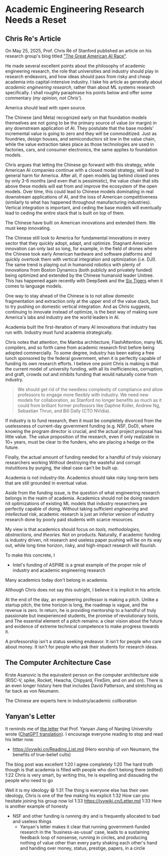 # Academic Engineering Research Needs a Reset

## Chris Re's Article

On May 25, 2025, Prof. Chris Ré of Stanford published an article on his research group's blog titled ["The Great American AI Race"](https://hazyresearch.stanford.edu/blog/2025-03-25-ai-usa).

He made several excellent points about the philosophy of academic engineering research, the role that universities and industry should play in research endeavors, and how ideas should pass from risky and cheap academia into capital-intensive industry.
I take his article as generally about _academic engineering research_, rather than about ML systems research specifically.
I shall roughly paraphrase his points below and offer some commentary (_my opinion, not Chris'_).

<aside>America should lead with open source.</aside>

The Chinese (and Meta) recognized early on that foundation models themselves are not going to be the primary source of value (or margin) in any downstream application of AI.
They postulate that the base models' incremental value is going to zero and they will be commoditized.
Just as foundries, design houses, and semiconductors sit low in the value chain, while the value extraction takes place as those technologies are used in factories, cars, and consumer electronics, the same applies to foundation models.

Chris argues that letting the Chinese go forward with this strategy, while American AI companies continue with a closed model strategy, will lead to general harm for America.
After all, if open models lag behind closed ones by only 3-6 months (and even that is pessimistic), the value chain that sits above these models will eat from and improve the ecosystem of the open models.
Over time, this could lead to Chinese models dominating in real downstream applications of AI, and the loss of American competitiveness (similarly to what has happened throughout manufacturing industries).
Vertical integration is important, and ceding the base models will eventually lead to ceding the entire stack that is built on top of them.

<aside>The Chinese have built on American innovations and extended them. We must keep innovating.</aside>

The Chinese still look to America for fundamental innovations in every sector that they quickly adopt, adapt, and optimize.
Stagnant American innovation can only last so long, for example, in the field of drones where the Chinese took early American hardware and software platforms and quickly overtook them with vertical integration and optimization (i.e. DJI).
The same trend is playing out in humanoid robotics with plenty of innovations from Boston Dynamics (both publicly and privately funded) being optimized and extended by the Chinese humanoid leader Unitree.
This has happened again recently with DeepSeek and the [Six Tigers](https://www.technologyreview.com/2025/02/04/1110942/four-chinese-ai-startups-deepseek/) when it comes to language models.

One way to stay ahead of the Chinese is to not allow domestic fragmentation and extraction only at the upper end of the value stack, but to try pushing on domestic vertical integration.
And as Chris suggests, continuing to innovate instead of optimize, is the best way of making sure America's labs and industry are the world leaders in AI.

<aside>Academia built the first-iteration of many AI innovations that industry has run with. Industry must fund academia strategically.</aside>

Chris notes that attention, the Mamba architecture, FlashAttention, many ML compilers, and so forth came from academic research first before being adopted commercially.
To some degree, industry has been eating a free lunch sponsored by the federal government, when it is perfectly capable of funding its own research efforts.
I believe one point Chris is making is that the current model of university funding, with all its inefficiencies, corruption, and graft, crowds out and inhibits funding that would naturally come from industry.

> We should get rid of the needless complexity of compliance and allow professors to engage more flexibly with industry. We need new models for collaboration, as Stanford no longer benefits as much as it could from brilliant former professors like Daphne Koller, Andrew Ng, Sebastian Thrun, and Bill Dally (CTO NVidia).

If industry is to fund research, then it must be completely divorced from the uselessness of current-day government funding (e.g. NSF, DoD), where knowing the program director is crucial, and the actual project proposal has little value.
The value proposition of the research, even if only realizable in 10+ years, must be clear to the funders, who are placing a hedge on the future.

Finally, the actual amount of funding needed for a handful of truly visionary researchers working
Without destroying the wasteful and corrupt instutitions by purging, the ideal case can't be built up.

<aside>
Academia is not industry-lite.
Academics should take risky long-term bets that are still grounded in eventual value.
</aside>

Aside from the funding issue, is the question of what engineering research belongs in the realm of academia.
Academics should not be doing random nit optimizations of existing ML models that industry researchers are perfectly capable of doing.
Without taking sufficient _engineering_ and _intellectual risk_, academic research is just an inferior version of industry research done by poorly paid students with scarce resources.

My view is that academics should focus on _tools, methodologies, abstractions, and theories_.
Not on products.
Naturally, if academic funding is industry driven, nit research and useless paper pushing will be on its way out, while long time horizon, risky, and high-impact research will flourish.

To make this concrete, I
- Intel's funding of ASPIRE is a great example of the proper role of industry and academic engineering research

<aside>Many academics today don't belong in academia.</aside>

Although Chris does not say this outright, I believe it is implicit in his article.

At the end of the day, an engineering professor is making a pitch.
Unlike a startup pitch, the time horizon is long, the roadmap is vague, and the revenue is zero.
In return, he is providing mentorship to a handful of truly passionate but inexperienced students, the promise of revolutionary tools, and
The essential element of a pitch remains: a clear vision about the future and evidence of extreme technical competence to make progress towards it.

A professorship isn't a status seeking endeavor.
It isn't for people who care about money.
It isn't for people who ask their students for research ideas.


## The Computer Architecture Case

Krste Asanovic is the equivalent person on the computer architecture side (RISC-V, spike, Rocket, Hwacha, Chipyard, FireSim, and on and on). There is an even longer history here that includes David Patterson, and stretching as far back as von Neumann.

The Chinese are experts here in industry/academic collboration

## Yanyan's Letter

It reminds me of [the letter](https://jyywiki.cn/Letter.md) that Prof. Yanyan Jiang of Nanjing University wrote ([ChatGPT translation](https://chatgpt.com/share/67e86a54-2dd8-8004-a376-2c82ece77f03)).
I encourage everyone reading to stop and read his letter now.

- https://jyywiki.cn/Reading_List.md (Hero worship of von Neumann, the benefits of true-belief cults)


The blog post was excellent
1:20
I agree completely
1:20
The hard truth though is that academia is filled with people who don't belong there (edited)
1:22
Chris is very smart, by writing this, he is expelling and dissuading the people who need to go

Well it is my ideology :laughing:
1:31
The thing is everyone else has their own ideology, Chris is one of the few making his explicit
1:32
How can you hesitate joining his group now lol
1:33
https://jyywiki.cn/Letter.md
1:33
Here is another example of honesty

- NSF and other funding is running dry and is frequently allocated to bad and useless things
  - Yanyan's letter makes it clear that running government-funded research in the 'business-as-usual' case, leads to a sustaining feedback loop of nonsense, running in circles, and producing nothing of value other than every party shaking each other's hand and handing over money, status, prestige, papers, in a circle

